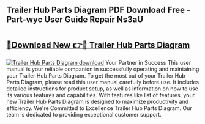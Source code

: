 ## Trailer Hub Parts Diagram PDF Download Free - Part-wyc User Guide Repair Ns3aU

# <h2><a href="http://dfhlimx.blite.top/?on=Trailer+Hub+Parts+Diagram">🔗Download New 👉🔴 Trailer Hub Parts Diagram</a></h2>

[![Trailer Hub Parts Diagram download](https://i.imgur.com/lujVjoI.png)](http://dfhlimx.blite.top/?on=Trailer+Hub+Parts+Diagram)
Your Partner in Success This user manual is your reliable companion in successfully operating and maintaining your Trailer Hub Parts Diagram. To get the most out of your Trailer Hub Parts Diagram, please read this user manual carefully before use. It includes detailed instructions for product setup, as well as information on how to use its various features and capabilities. With features like list of features, your new Trailer Hub Parts Diagram is designed to maximize productivity and efficiency. We're Committed to Excellence Trailer Hub Parts Diagram. Our team is dedicated to providing exceptional customer support.

